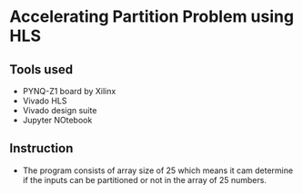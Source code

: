 # Accelerating Partition Problem using HLS

## Tools used
* PYNQ-Z1 board by Xilinx
* Vivado HLS
* Vivado design suite
* Jupyter NOtebook

## Instruction
* The program consists of array size of 25 which means it cam determine if the inputs can be partitioned or not in the array of 25 numbers.


